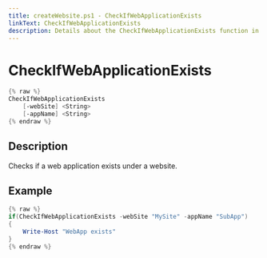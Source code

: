 ```yaml
---
title: createWebsite.ps1 - CheckIfWebApplicationExists
linkText: CheckIfWebApplicationExists
description: Details about the CheckIfWebApplicationExists function in createWebsite.ps1 helper script
---
```


# CheckIfWebApplicationExists

```PowerShell
{% raw %}
CheckIfWebApplicationExists
    [-webSite] <String>
    [-appName] <String>
{% endraw %}
```

## Description

Checks if a web application exists under a website.

## Example

```PowerShell
{% raw %}
if(CheckIfWebApplicationExists -webSite "MySite" -appName "SubApp")
{
    Write-Host "WebApp exists"
}
{% endraw %}
```
